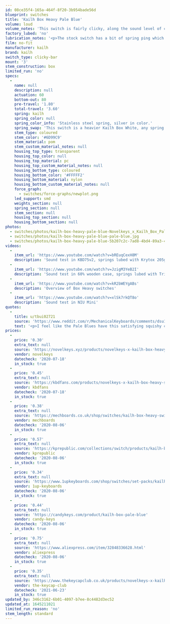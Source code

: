 ```yaml
---
id: 08ce35f4-165a-464f-8f20-3b954bade56d
blueprint: switches
title: 'Kailh Box Heavy Pale Blue'
volume: loud
volume_notes: 'This switch is fairly clicky, along the sound level of clicking a pen open and closed with each key press.'
factory_lubed: 'no'
lubrication_notes: '<p>The stock switch has a bit of spring ping which can be solved by lubing with Krytox 205g0, GPL 105, or something similar. Make sure to avoid the click bar and the click bar contact points.</p>'
film: no-fit
manufacturer: kailh
brand: kailh
switch_type: clicky-bar
mount: '3'
stem_construction: box
limited_run: 'no'
specs:
  -
    name: null
    description: null
    actuation: 60
    bottom-out: 80
    pre-travel: '1.80'
    total-travel: '3.60'
    spring: kailh
    spring_color: null
    spring_color_info: 'Stainless steel spring, silver in color.'
    spring_swap: 'This switch is a heavier Kailh Box White, any spring swap would need to be Kailh Box Springs, not MX springs. Swapped spring needs to be heavy enough to click the click-bar on the upstroke.'
    stem_type: coloured
    stem_color: '#6D99C9'
    stem_material: pom
    stem_custom_material_notes: null
    housing_top_type: transparent
    housing_top_color: null
    housing_top_material: pc
    housing_top_custom_material_notes: null
    housing_bottom_type: coloured
    housing_bottom_color: '#FFFFF2'
    housing_bottom_material: nylon
    housing_bottom_custom_material_notes: null
    force_graph:
      - switches/force-graphs/newplot.png
    led_support: smd
    weights_section: null
    spring_section: null
    stem_section: null
    housing_top_section: null
    housing_bottom_section: null
photos:
  - switches/photos/kailh-box-heavy-pale-blue-Novelkeys_x_Kailh_Box_Pale_Blue_1024x1024@2x.jpg
  - switches/photos/kailh-box-heavy-pale-blue-pale-blue.jpg
  - switches/photos/kailh-box-heavy-pale-blue-5b207c2c-7ad8-4bd4-89a3-46b77067afa2.jpg
videos:
  -
    item_url: 'https://www.youtube.com/watch?v=bREuqCexH8M'
    description: 'Sound test in KBD75v2, springs lubed with Krytox 205g0, Cherry profile keycaps'
  -
    item_url: 'https://www.youtube.com/watch?v=JzigM3YeB2I'
    description: 'Sound test in 60% wooden case, springs lubed with Tribosys 3204, OEM profile keycaps'
  -
    item_url: 'https://www.youtube.com/watch?v=kR2bWEYgABs'
    description: 'Overview of Box Heavy switches'
  -
    item_url: 'https://www.youtube.com/watch?v=xlSk7rkQT8o'
    description: 'Sound test in NIU Mini'
quotes:
  -
    title: u/tbui02721
    source: 'https://www.reddit.com/r/MechanicalKeyboards/comments/dsu1vt/kailh_box_pale_blue_vs_holy_panda/'
    text: '<p>I feel like the Pale Blues have this satisfying squishy click. Like typing on memory foam with a keyswitch on top, if that makes any sense? It&#8217;s also has a denseness to it as well.</p><p>Another thought came to me while I was pressing the Pale Blues, It feels like arcade buttons.</p>'
prices:
  -
    price: '0.30'
    extra_text: null
    source: 'https://novelkeys.xyz/products/novelkeys-x-kailh-box-heavy-switches?variant=3747939942440'
    vendor: novelkeys
    datecheck: '2020-07-18'
    in_stock: true
  -
    price: '0.45'
    extra_text: null
    source: 'https://kbdfans.com/products/novelkeys-x-kailh-box-heavy-switches-10pcs?variant=2467740942349'
    vendor: kbdfans
    datecheck: '2020-07-18'
    in_stock: true
  -
    price: '0.38'
    extra_text: null
    source: 'https://mechboards.co.uk/shop/switches/kailh-box-heavy-switches/'
    vendor: mechboards
    datecheck: '2020-08-06'
    in_stock: true
  -
    price: '0.57'
    extra_text: null
    source: 'https://kprepublic.com/collections/switch/products/kailh-box-heavy-switch-dark-yellow-burnt-orange-pale-blue-rgb-smd-switches-dustproof-switch-for-mechanical-keyboard-ip56-mx-1-px-48-switches'
    vendor: kprepublic
    datecheck: '2020-08-06'
    in_stock: true
  -
    price: '0.34'
    extra_text: null
    source: 'https://www.1upkeyboards.com/shop/switches/set-packs/kailh-box-heavy-switches/'
    vendor: 1up-keyboards
    datecheck: '2020-08-06'
    in_stock: true
  -
    price: '0.44'
    extra_text: null
    source: 'https://candykeys.com/product/kailh-box-pale-blue'
    vendor: candy-keys
    datecheck: '2020-08-06'
    in_stock: true
  -
    price: '0.75'
    extra_text: null
    source: 'https://www.aliexpress.com/item/32848336628.html'
    vendor: aliexpress
    datecheck: '2020-08-06'
    in_stock: true
  -
    price: '0.35'
    extra_text: null
    source: 'https://www.thekeycapclub.co.uk/products/novelkeys-x-kailh-box-heavy-switches?variant=40064494305478'
    vendor: the-keycap-club
    datecheck: '2021-06-23'
    in_stock: true
updated_by: 346c3162-6b01-4097-b7ee-8c4482d3ec52
updated_at: 1645211021
limited_run_reason: 'no'
stem_length: standard
---
```

